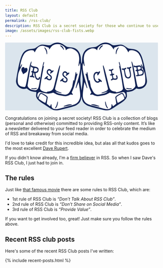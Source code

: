 ```yaml
---
title: RSS Club
layout: default
permalink: /rss-club/
description: RSS Club is a secret society for those who continue to use RSS to consume content.
image: /assets/images/rss-club-fists.webp
---
```


![RSS Club fists](/assets/images/rss-club-fists.webp)

Congratulations on joining a secret society! RSS Club is a collection of blogs (personal and otherwise) committed to providing RSS-only content. It’s like a newsletter delivered to your feed reader in order to celebrate the medium of RSS and breakaway from social media.

I'd love to take credit for this incredible idea, but alas all that kudos goes to the most excellent [Dave Rupert](https://daverupert.com/rss-club/).

If you didn't know already, I'm a [firm believer](/please-add-rss-support-to-your-site/) in RSS. So when I saw Dave's RSS Club, I just had to join in.

## The rules
Just like [that famous movie](https://www.imdb.com/title/tt0137523/) there are some rules to RSS Club, which are:

* 1st rule of RSS Club is _“Don’t Talk About RSS Club”_.
* 2nd rule of RSS Club is _“Don’t Share on Social Media”_.
* 3rd rule of RSS Club is _“Provide Value”_.

If you want to get involved too, great! Just make sure you follow the rules above.

## Recent RSS club posts
Here's some of the recent RSS Club posts I've written:

{% include recent-posts.html %}
